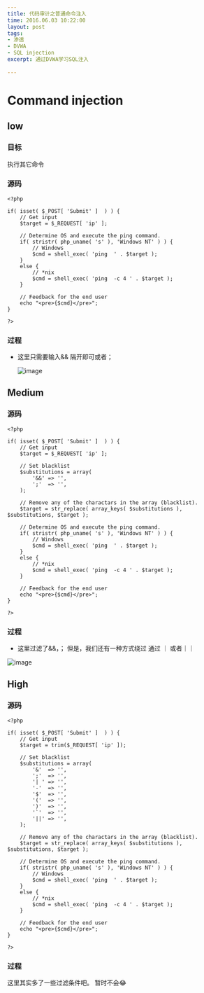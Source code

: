 ```yaml
---
title: 代码审计之普通命令注入
time: 2016.06.03 10:22:00
layout: post
tags:
- 渗透
- DVWA
- SQL injection
excerpt: 通过DVWA学习SQL注入
    
---
```

# Command injection
## low
### 目标
执行其它命令
### 源码
	<?php 

	if( isset( $_POST[ 'Submit' ]  ) ) { 
    	// Get input 
    	$target = $_REQUEST[ 'ip' ]; 

    	// Determine OS and execute the ping command. 
    	if( stristr( php_uname( 's' ), 'Windows NT' ) ) { 
        	// Windows 
        	$cmd = shell_exec( 'ping  ' . $target ); 
    	} 
    	else { 
        	// *nix 
        	$cmd = shell_exec( 'ping  -c 4 ' . $target ); 
    	} 

    	// Feedback for the end user 
    	echo "<pre>{$cmd}</pre>"; 
	} 

	?> 


### 过程
-  这里只需要输入&& 隔开即可或者；

	![image](http://momomoxiaoxi.com/img/post/DVWA/9.png)


## Medium
### 源码


	<?php 

	if( isset( $_POST[ 'Submit' ]  ) ) { 
    	// Get input 
    	$target = $_REQUEST[ 'ip' ]; 

    	// Set blacklist 
    	$substitutions = array( 
        	'&&' => '', 
        	';'  => '', 
    	); 

    	// Remove any of the charactars in the array (blacklist). 
    	$target = str_replace( array_keys( $substitutions ), $substitutions, $target );

    	// Determine OS and execute the ping command. 
    	if( stristr( php_uname( 's' ), 'Windows NT' ) ) { 
        	// Windows 
        	$cmd = shell_exec( 'ping  ' . $target ); 
    	} 
    	else { 
        	// *nix 
        	$cmd = shell_exec( 'ping  -c 4 ' . $target ); 
    	} 

    	// Feedback for the end user 
    	echo "<pre>{$cmd}</pre>"; 
	} 

	?> 

### 	过程
- 这里过滤了&&，；  但是，我们还有一种方式绕过 通过 ｜ 或者｜｜

![image](momomoxiaoxi.com/img/post/DVWA/10.png)
## High
### 源码

	<?php 

	if( isset( $_POST[ 'Submit' ]  ) ) { 
    	// Get input 
    	$target = trim($_REQUEST[ 'ip' ]); 

    	// Set blacklist 
    	$substitutions = array( 
        	'&'  => '', 
        	';'  => '', 
        	'| ' => '', 
        	'-'  => '', 
        	'$'  => '', 
        	'('  => '', 
        	')'  => '', 
        	'`'  => '', 
        	'||' => '', 
    	); 

    	// Remove any of the charactars in the array (blacklist). 
    	$target = str_replace( array_keys( $substitutions ), 	$substitutions, $target ); 

    	// Determine OS and execute the ping command. 
    	if( stristr( php_uname( 's' ), 'Windows NT' ) ) { 
        	// Windows 
        	$cmd = shell_exec( 'ping  ' . $target ); 
    	} 
    	else { 
        	// *nix 
        	$cmd = shell_exec( 'ping  -c 4 ' . $target ); 
    	} 

    	// Feedback for the end user 
    	echo "<pre>{$cmd}</pre>"; 
	} 

	?> 
### 过程
这里其实多了一些过滤条件吧。
暂时不会😂

